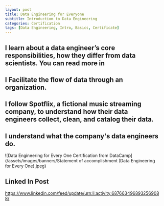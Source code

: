 ```yaml
---
layout: post
title: Data Engineering for Everyone
subtitle: Introduction to Data Engineering
categories: Certification
tags: [Data Engineering, Intro, Basics, Certificate]
---
```


## I learn about a data engineer’s core responsibilities, how they differ from data scientists. You can read more in 
## I Facilitate the flow of data through an organization. 
## I follow Spotflix, a fictional music streaming company, to understand how their data engineers collect, clean, and catalog their data. 
## I understand what the company's data engineers do.

![Data Engineering for Every One Certification from DataCamp](/assets/images/banners/Statement of accomplishment (Data Engineering for Every One).jpeg)

## Linked In Post
https://www.linkedin.com/feed/update/urn:li:activity:6876634968932569088/
